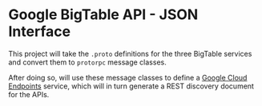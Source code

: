 # Google BigTable API - JSON Interface

This project will take the `.proto` definitions for the
three BigTable services and convert them to `protorpc`
message classes.

After doing so, will use these message classes to
define a [Google Cloud Endpoints][1] service, which will in
turn generate a REST discovery document for the APIs.

[1]: https://cloud.google.com/appengine/docs/python/endpoints/
